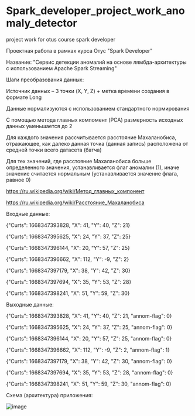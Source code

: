# Spark_developer_project_work_anomaly_detector
project work for otus course spark developer

Проектная работа в рамках курса Отус "Spark Developer"

Название: "Сервис детекции аномалий на основе лямбда-архитектуры с использованием Apache Spark Streaming"

Шаги преобразования данных:

Источник данных – 3 точки (X, Y, Z) + метка времени создания в формате Long

Данные нормализуются с использованием стандартного нормирования

С помощью метода главных компомент (PCA) размерность исходных данных уменьшается до 2 

Для каждого значения рассчитывается расстояние Махаланобиса, отражающее, как далеко данная точка (данная запись) расположена от средней точки всего датасета (батча)

Для тех значений, где расстояние Махаланобиса больше определенного значения, устанавливается флаг аномалии (1), иначе значение считается нормальным (устанавливается значение флага, равное 0)



https://ru.wikipedia.org/wiki/Метод_главных_компонент

https://ru.wikipedia.org/wiki/Расстояние_Махаланобиса


Входные данные:

{"Curts": 1668347393828, "X": 41, "Y": 40, "Z": 21}

{"Curts": 1668347395625, "X": 24, "Y": 37, "Z": 25}

{"Curts": 1668347396144, "X": 20, “Y": 57, "Z": 25}

{"Curts": 1668347396662, "X": 112, "Y“: -9, "Z": 2}

{"Curts": 1668347397179, "X": 38, "Y": 42, "Z": 30}

{"Curts": 1668347397694, "X": 35, "Y": 53, "Z": 28}

{"Curts": 1668347398241, "X": 51, "Y": 59, "Z": 30}



Выходные данные:

{"Curts": 1668347393828, "X": 41, "Y": 40, "Z": 21, "annom-flag": 0}

{"Curts": 1668347395625, "X": 24, "Y": 37, "Z": 25, "annom-flag": 0}

{"Curts": 1668347396144, "X": 20, "Y": 57, "Z": 25, "annom-flag": 0}

{"Curts": 1668347396662, "X": 112, "Y": -9, "Z": 2, "annom-flag": 1}

{"Curts": 1668347397179, "X": 38, "Y": 42, "Z": 30, "annom-flag": 0}

{"Curts": 1668347397694, "X": 35, "Y": 53, "Z": 28, "annom-flag": 0}

{"Curts": 1668347398241, "X": 51, "Y": 59, "Z": 30, "annom-flag": 0}





Схема (архитектура) приложения:

![image](https://user-images.githubusercontent.com/108536539/201722136-abd14524-a87c-45ba-a1cc-ccb2eb7b0951.png)



